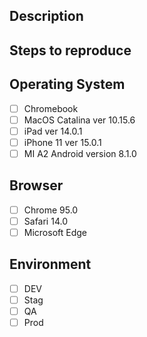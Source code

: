 ## Description


## Steps to reproduce


## Operating System
* [ ]  Chromebook
* [ ]  MacOS Catalina ver 10.15.6
* [ ]  iPad ver 14.0.1
* [ ]  iPhone 11 ver 15.0.1
* [ ]  MI A2 Android version 8.1.0

## Browser
* [ ]  Chrome  95.0
* [ ]  Safari 14.0
* [ ]  Microsoft Edge

## Environment
* [ ]  DEV
* [ ]  Stag
* [ ]  QA
* [ ]  Prod
